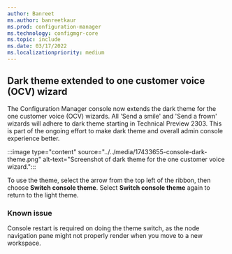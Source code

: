 ```yaml
---
author: Banreet
ms.author: banreetkaur
ms.prod: configuration-manager
ms.technology: configmgr-core
ms.topic: include
ms.date: 03/17/2022
ms.localizationpriority: medium
---
```


## <a name="bkmk_dark"></a> Dark theme extended to one customer voice (OCV) wizard

<!-- This is an include file and is included in a page which has an H1 heading -->

<!--17433655-->
The Configuration Manager console now extends the dark theme for the one customer voice (OCV) wizards. All 'Send a smile' and 'Send a frown' wizards will adhere to dark theme starting in Technical Preview 2303. This is part of the ongoing effort to make dark theme and overall admin console experience better.


:::image type="content" source="../../media/17433655-console-dark-theme.png" alt-text="Screenshot of dark theme for the one customer voice wizard.":::

To use the theme, select the arrow from the top left of the ribbon, then choose **Switch console theme**. Select **Switch console theme** again to return to the light theme.

### Known issue

Console restart is required on doing the theme switch, as the node navigation pane might not properly render when you move to a new workspace.
